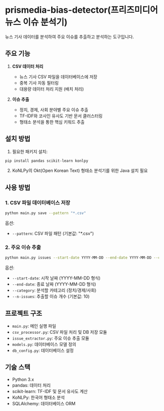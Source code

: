 # prismedia-bias-detector(프리즈미디어 뉴스 이슈 분석기)

뉴스 기사 데이터를 분석하여 주요 이슈를 추출하고 분석하는 도구입니다.

## 주요 기능

1. **CSV 데이터 처리**
   - 뉴스 기사 CSV 파일을 데이터베이스에 저장
   - 중복 기사 자동 필터링
   - 대용량 데이터 처리 지원 (배치 처리)

2. **이슈 추출**
   - 정치, 경제, 사회 분야별 주요 이슈 추출
   - TF-IDF와 코사인 유사도 기반 문서 클러스터링
   - 형태소 분석을 통한 핵심 키워드 추출

## 설치 방법

1. 필요한 패키지 설치:
```bash
pip install pandas scikit-learn konlpy
```

2. KoNLPy의 Okt(Open Korean Text) 형태소 분석기를 위한 Java 설치 필요

## 사용 방법

### 1. CSV 파일 데이터베이스 저장

```bash
python main.py save --pattern "*.csv"
```

옵션:
- `--pattern`: CSV 파일 패턴 (기본값: "*.csv")

### 2. 주요 이슈 추출

```bash
python main.py issues --start-date YYYY-MM-DD --end-date YYYY-MM-DD --category 카테고리 --n-issues 10
```

옵션:
- `--start-date`: 시작 날짜 (YYYY-MM-DD 형식)
- `--end-date`: 종료 날짜 (YYYY-MM-DD 형식)
- `--category`: 분석할 카테고리 (정치/경제/사회)
- `--n-issues`: 추출할 이슈 개수 (기본값: 10)

## 프로젝트 구조

- `main.py`: 메인 실행 파일
- `csv_processor.py`: CSV 파일 처리 및 DB 저장 모듈
- `issue_extractor.py`: 주요 이슈 추출 모듈
- `models.py`: 데이터베이스 모델 정의
- `db_config.py`: 데이터베이스 설정

## 기술 스택

- Python 3.x
- pandas: 데이터 처리
- scikit-learn: TF-IDF 및 문서 유사도 계산
- KoNLPy: 한국어 형태소 분석
- SQLAlchemy: 데이터베이스 ORM

